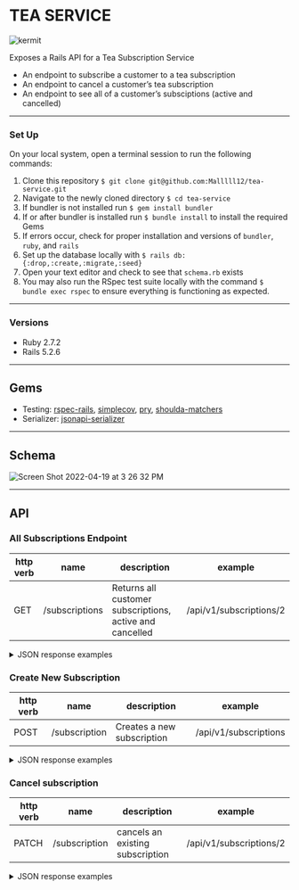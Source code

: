 # TEA SERVICE
![kermit](https://user-images.githubusercontent.com/69017022/163875163-11ab2a8a-2c6f-4c1e-ac0f-ba5ecb2c9816.jpeg)


Exposes a Rails API for a Tea Subscription Service

- An endpoint to subscribe a customer to a tea subscription
- An endpoint to cancel a customer’s tea subscription
- An endpoint to see all of a customer’s subsciptions (active and cancelled)

----------

### Set Up
On your local system, open a terminal session to run the following commands:
1. Clone this repository `$ git clone git@github.com:Malllll12/tea-service.git`
2. Navigate to the newly cloned directory `$ cd tea-service`
3. If bundler is not installed run `$ gem install bundler`
4. If or after bundler is installed run `$ bundle install` to install the required Gems
5. If errors occur, check for proper installation and versions of `bundler`, `ruby`, and `rails`
6. Set up the database locally with `$ rails db:{:drop,:create,:migrate,:seed}`
7. Open your text editor and check to see that `schema.rb` exists
8. You may also run the RSpec test suite locally with the command `$ bundle exec rspec` to ensure everything is functioning as expected.

----------

### Versions

- Ruby 2.7.2
- Rails 5.2.6

----------

## Gems
- Testing: [rspec-rails](https://github.com/rspec/rspec-rails), [simplecov](https://github.com/simplecov-ruby/simplecov), [pry](https://github.com/pry/pry), [shoulda-matchers](https://github.com/thoughtbot/shoulda-matchers)
- Serializer: [jsonapi-serializer](https://github.com/fotinakis/jsonapi-serializers)
----------

## Schema
![Screen Shot 2022-04-19 at 3 26 32 PM](https://user-images.githubusercontent.com/69017022/164104719-57ffd4ba-f958-4499-9cc5-1110e3810fed.png)

----------

## API

### All Subscriptions Endpoint
| http verb | name | description | example |
| --- | --- | --- | --- |
| GET | /subscriptions | Returns all customer subscriptions, active and cancelled | /api/v1/subscriptions/2 |

<details>
  <summary> JSON response examples </summary>

```
{
    "data": [
        {
            "id": "3",
            "type": "subscription",
            "attributes": {
                "title": "Tea Party",
                "price": 9.99,
                "status": "active",
                "frequency": 2,
                "customer_id": 2,
                "tea_id": 1
            }
        },
        {
            "id": "5",
            "type": "subscription",
            "attributes": {
                "title": "Hello it's Tea",
                "price": 39.99,
                "status": "active",
                "frequency": 3,
                "customer_id": 2,
                "tea_id": 3
            }
        },
        {
            "id": "2",
            "type": "subscription",
            "attributes": {
                "title": "Is it Tea Your Looking For?",
                "price": 39.99,
                "status": "cancelled",
                "frequency": 3,
                "customer_id": 2,
                "tea_id": 3
            }
        }
    ]
}
  ```
</details>

### Create New Subscription
| http verb | name | description | example |
| --- | --- | --- | --- |
| POST | /subscription | Creates a new subscription | /api/v1/subscriptions |

<details>
  <summary> JSON response examples </summary>

  Create Subscription:
```
{
    "data": {
        "id": "5",
        "type": "subscription",
        "attributes": {
            "title": "Hello it's Tea",
            "price": 39.99,
            "status": "active",
            "frequency": 3,
            "customer_id": 2,
            "tea_id": 3
        }
    }
}
  ```
</details>

### Cancel subscription
| http verb | name | description | example |
| --- | --- | --- | --- |
| PATCH | /subscription | cancels an existing subscription | /api/v1/subscriptions/2 |

<details>
  <summary> JSON response examples </summary>

  Cancel Subscription:
```
{
    "data": {
        "id": "2",
        "type": "subscription",
        "attributes": {
            "title": "Is it Tea Your Looking For?",
            "price": 39.99,
            "status": "cancelled",
            "frequency": 3,
            "customer_id": 2,
            "tea_id": 3
        }
    }
}
  ```
</details>
